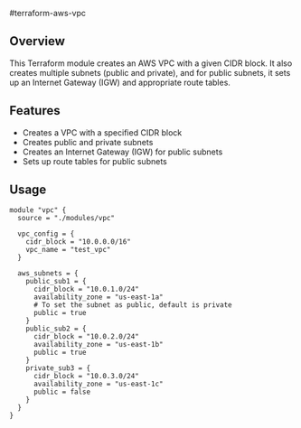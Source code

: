 #terraform-aws-vpc

## Overview

This Terraform module creates an AWS VPC with a given CIDR block.
It also creates multiple subnets (public and private), and for
public subnets, it sets up an Internet Gateway (IGW)
and appropriate route tables.

## Features

- Creates a VPC with a specified CIDR block
- Creates public and private subnets
- Creates an Internet Gateway (IGW) for public subnets
- Sets up route tables for public subnets

## Usage

```
module "vpc" {
  source = "./modules/vpc"

  vpc_config = {
    cidr_block = "10.0.0.0/16"
    vpc_name = "test_vpc"
  }

  aws_subnets = {
    public_sub1 = {
      cidr_block = "10.0.1.0/24"
      availability_zone = "us-east-1a"
      # To set the subnet as public, default is private
      public = true
    }
    public_sub2 = {
      cidr_block = "10.0.2.0/24"
      availability_zone = "us-east-1b"
      public = true
    }
    private_sub3 = {
      cidr_block = "10.0.3.0/24"
      availability_zone = "us-east-1c"
      public = false
    }
  }
}
```
